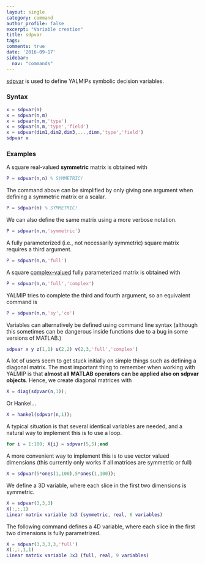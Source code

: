 ```yaml
---
layout: single
category: command
author_profile: false
excerpt: "Variable creation"
title: sdpvar
tags:
comments: true
date: '2016-09-17'
sidebar:
  nav: "commands"
---
```


[sdpvar](/command/sdpvar) is used to define YALMIPs symbolic decision variables.

### Syntax

````matlab
x = sdpvar(n)
x = sdpvar(n,m)
x = sdpvar(n,m,'type')
x = sdpvar(n,m,'type','field')
x = sdpvar(dim1,dim2,dim3,...,dimn,'type','field')
sdpvar x
````

### Examples

A square real-valued **symmetric** matrix is obtained with


````matlab
P = sdpvar(n,n) % SYMMETRIC!
````

The command above can be simplified by only giving one argument when defining a symmetric matrix or a scalar.


````matlab
P = sdpvar(n) % SYMMETRIC!
````

We can also define the same matrix using a more verbose notation.


````matlab
P = sdpvar(n,n,'symmetric')
````

A fully parameterized (i.e., not necessarily symmetric) square matrix requires a third argument.


````matlab
P = sdpvar(n,n,'full')
````

A square [complex-valued](/yalmip/tutorials/complexproblems) fully parameterized matrix is obtained with


````matlab
P = sdpvar(n,n,'full','complex')
````

YALMIP tries to complete the third and fourth argument, so an equivalent command is


````matlab
P = sdpvar(n,n,'sy','co')
````

Variables can alternatively be defined using command line syntax (although this sometimes can be dangerous inside functions due to a bug in some versions of MATLAB.)


````matlab
sdpvar x y z(1,1) u(2,2) v(2,3,'full','complex')
````

A lot of users seem to get stuck initially on simple things such as defining a diagonal matrix. The most important thing to remember when working with YALMIP is that **almost all MATLAB operators can be applied also on sdpvar objects**. Hence, we create diagonal matrices with


````matlab
X = diag(sdpvar(n,1));
````

Or Hankel...


````matlab
X = hankel(sdpvar(n,1));
````

A typical situation is that several identical variables are needed, and a natural way to implement this is to use a loop.


````matlab
for i = 1:100; X{i} = sdpvar(5,5);end
````

A more convenient way to implement this is to use vector valued dimensions (this currently only works if all matrices are symmetric or full)


````matlab
X = sdpvar(5*ones(1,100),5*ones(1,100));
````

We define a 3D variable, where each slice in the first two dimensions is symmetric.


````matlab
X = sdpvar(3,3,3)
X(:,:,1)
Linear matrix variable 3x3 (symmetric, real, 6 variables)
````

The following command defines a 4D variable, where each slice in the first two dimensions is fully parametrized.


````matlab
X = sdpvar(3,3,3,3,'full')
X(:,:,1,1)
Linear matrix variable 3x3 (full, real, 9 variables)
````
